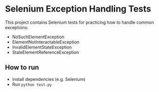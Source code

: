 # Selenium Exception Handling Tests

This project contains Selenium tests for practicing how to handle common exceptions:
- NoSuchElementException
- ElementNotInteractableException
- InvalidElementStateException
- StaleElementReferenceException

## How to run

- Install dependencies (e.g. Selenium)
- Run `python test.py`
